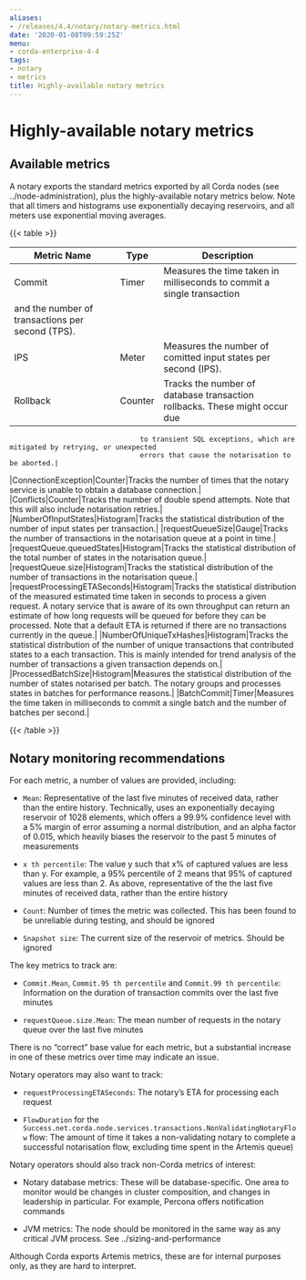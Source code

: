 ```yaml
---
aliases:
- /releases/4.4/notary/notary-metrics.html
date: '2020-01-08T09:59:25Z'
menu:
- corda-enterprise-4-4
tags:
- notary
- metrics
title: Highly-available notary metrics
---
```



# Highly-available notary metrics


## Available metrics

A notary exports the standard metrics exported by all Corda nodes (see ../node-administration), plus the
                highly-available notary metrics below. Note that all timers and histograms use exponentially decaying reservoirs, and
                all meters use exponential moving averages.


{{< table >}}

|Metric Name|Type|Description|
|-----------------------------|-----------|------------------------------------------------------------------------------|
|Commit|Timer|Measures the time taken in milliseconds to commit a single transaction
                                    and the number of transactions per second (TPS).|
|IPS|Meter|Measures the number of comitted input states per second (IPS).|
|Rollback|Counter|Tracks the number of database transaction rollbacks. These might occur due
                                    to transient SQL exceptions, which are mitigated by retrying, or unexpected
                                    errors that cause the notarisation to be aborted.|
|ConnectionException|Counter|Tracks the number of times that the notary service is unable to obtain a
                                    database connection.|
|Conflicts|Counter|Tracks the number of double spend attempts. Note that this will also include
                                    notarisation retries.|
|NumberOfInputStates|Histogram|Tracks the statistical distribution of the number of input states per
                                    transaction.|
|requestQueueSize|Gauge|Tracks the number of transactions in the notarisation queue at a point in
                                    time.|
|requestQueue.queuedStates|Histogram|Tracks the statistical distribution of the total number of states in the
                                    notarisation queue.|
|requestQueue.size|Histogram|Tracks the statistical distribution of the number of transactions in the
                                    notarisation queue.|
|requestProcessingETASeconds|Histogram|Tracks the statistical distribution of the measured estimated time taken in
                                    seconds to process a given request. A notary service that is aware
                                    of its own throughput can return an estimate of how long requests will be
                                    queued for before they can be processed. Note that a default ETA is returned
                                    if there are no transactions currently in the queue.|
|NumberOfUniqueTxHashes|Histogram|Tracks the statistical distribution of the number of unique transactions
                                    that contributed states to a each transaction. This is mainly intended for
                                    trend analysis of the number of transactions a given transaction depends on.|
|ProcessedBatchSize|Histogram|Measures the statistical distribution of the number of states notarised per
                                    batch. The notary groups and processes states in batches for performance
                                    reasons.|
|BatchCommit|Timer|Measures the time taken in milliseconds to commit a single batch and the
                                    number of batches per second.|

{{< /table >}}

## Notary monitoring recommendations

For each metric, a number of values are provided, including:


* `Mean`: Representative of the last five minutes of received data, rather than the entire
                        history. Technically, uses an exponentially decaying reservoir of 1028 elements, which offers a 99.9%
                        confidence level with a 5% margin of error assuming a normal distribution, and an alpha
                        factor of 0.015, which heavily biases the reservoir to the past 5 minutes of measurements


* `x th percentile`: The value y such that x% of captured values are less than y. For example, a 95% percentile of 2
                        means that 95% of captured values are less than 2. As above, representative of the the last five minutes of
                        received data, rather than the entire history


* `Count`: Number of times the metric was collected. This has been found to be unreliable during testing, and should
                        be ignored


* `Snapshot size`: The current size of the reservoir of metrics. Should be ignored


The key metrics to track are:


* `Commit.Mean`, `Commit.95 th percentile` and `Commit.99 th percentile`: Information on the duration of
                        transaction commits over the last five minutes


* `requestQueue.size.Mean`: The mean number of requests in the notary queue over the last five minutes


There is no “correct” base value for each metric, but a substantial increase in one of these metrics over time may
                indicate an issue.

Notary operators may also want to track:


* `requestProcessingETASeconds`: The notary’s ETA for processing each request


* `FlowDuration` for the `Success.net.corda.node.services.transactions.NonValidatingNotaryFlow` flow: The amount
                        of time it takes a non-validating notary to complete a successful notarisation flow, excluding time spent in the
                        Artemis queue)


Notary operators should also track non-Corda metrics of interest:


* Notary database metrics: These will be database-specific. One area to monitor would be changes in cluster
                        composition, and changes in leadership in particular. For example, Percona offers notification commands


* JVM metrics: The node should be monitored in the same way as any critical JVM process. See
                        ../sizing-and-performance


Although Corda exports Artemis metrics, these are for internal purposes only, as they are hard to interpret.



